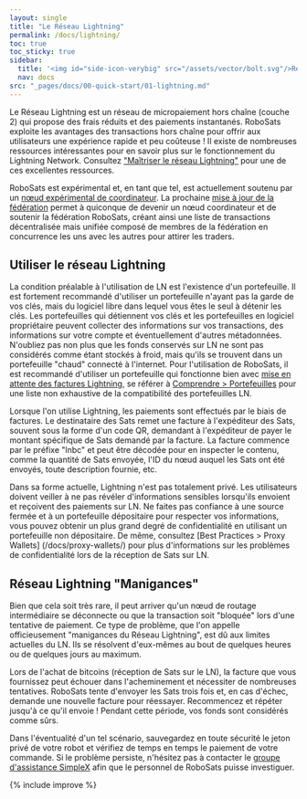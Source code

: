 ```yaml
---
layout: single
title: "Le Réseau Lightning"
permalink: /docs/lightning/
toc: true
toc_sticky: true
sidebar:
  title: '<img id="side-icon-verybig" src="/assets/vector/bolt.svg"/>Réseau Lightning'
  nav: docs
src: "_pages/docs/00-quick-start/01-lightning.md"
---
```


Le Réseau Lightning est un réseau de micropaiement hors chaîne (couche 2) qui propose des frais réduits et des paiements instantanés. RoboSats exploite les avantages des transactions hors chaîne pour offrir aux utilisateurs une expérience rapide et peu coûteuse ! Il existe de nombreuses ressources intéressantes pour en savoir plus sur le fonctionnement du Lightning Network. Consultez ["Maîtriser le réseau Lightning"](https://github.com/lnbook/lnbook) pour une de ces excellentes ressources.

RoboSats est expérimental et, en tant que tel, est actuellement soutenu par un [nœud expérimental de coordinateur](https://amboss.space/node/0282eb467bc073833a039940392592bf10cf338a830ba4e392c1667d7697654c7e). La prochaine [mise à jour de la fédération](https://github.com/RoboSats/robosats/pull/601) permet à quiconque de devenir un nœud coordinateur et de soutenir la fédération RoboSats, créant ainsi une liste de transactions décentralisée mais unifiée composé de membres de la fédération en concurrence les uns avec les autres pour attirer les traders.

## **Utiliser le réseau Lightning**

La condition préalable à l'utilisation de LN est l'existence d'un portefeuille. Il est fortement recommandé d'utiliser un portefeuille n'ayant pas la garde de vos clés, mais du logiciel libre dans lequel vous êtes le seul à détenir les clés. Les portefeuilles qui détiennent vos clés et les portefeuilles en logiciel propriétaire peuvent collecter des informations sur vos transactions, des informations sur votre compte et éventuellement d'autres métadonnées. N'oubliez pas non plus que les fonds conservés sur LN ne sont pas considérés comme étant stockés à froid, mais qu'ils se trouvent dans un portefeuille "chaud" connecté à l'internet. Pour l'utilisation de RoboSats, il est recommandé d'utiliser un portefeuille qui fonctionne bien avec [mise en attente des factures Lightning](/docs/escrow/#what-is-a-hold-invoice), se référer à [Comprendre > Portefeuilles](/docs/wallets/) pour une liste non exhaustive de la compatibilité des portefeuilles LN.

Lorsque l'on utilise Lightning, les paiements sont effectués par le biais de factures. Le destinataire des Sats remet une facture à l'expéditeur des Sats, souvent sous la forme d'un code QR, demandant à l'expéditeur de payer le montant spécifique de Sats demandé par la facture. La facture commence par le préfixe "lnbc" et peut être décodée pour en inspecter le contenu, comme la quantité de Sats envoyée, l'ID du nœud auquel les Sats ont été envoyés, toute description fournie, etc.

Dans sa forme actuelle, Lightning n'est pas totalement privé. Les utilisateurs doivent veiller à ne pas révéler d'informations sensibles lorsqu'ils envoient et reçoivent des paiements sur LN. Ne faites pas confiance à une source fermée et à un portefeuille dépositaire pour respecter vos informations, vous pouvez obtenir un plus grand degré de confidentialité en utilisant un portefeuille non dépositaire. De même, consultez [Best Practices > Proxy Wallets] (/docs/proxy-wallets/) pour plus d'informations sur les problèmes de confidentialité lors de la réception de Sats sur LN.

## **Réseau Lightning "Manigances"**

Bien que cela soit très rare, il peut arriver qu'un nœud de routage intermédiaire se déconnecte ou que la transaction soit "bloquée" lors d'une tentative de paiement. Ce type de problème, que l'on appelle officieusement "manigances du Réseau Lightning", est dû aux limites actuelles du LN. Ils se résolvent d'eux-mêmes au bout de quelques heures ou de quelques jours au maximum.

Lors de l'achat de bitcoins (réception de Sats sur le LN), la facture que vous fournissez peut échouer dans l'acheminement et nécessiter de nombreuses tentatives. RoboSats tente d'envoyer les Sats trois fois et, en cas d'échec, demande une nouvelle facture pour réessayer. Recommencez et répéter jusqu'à ce qu'il envoie ! Pendant cette période, vos fonds sont considérés comme sûrs.

Dans l'éventualité d'un tel scénario, sauvegardez en toute sécurité le jeton privé de votre robot et vérifiez de temps en temps le paiement de votre commande. Si le problème persiste, n'hésitez pas à contacter le [groupe d'assistance SimpleX](/contribute/code/#communication-channels) afin que le personnel de RoboSats puisse investiguer.

{% include improve %}
